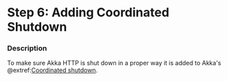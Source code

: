 # Step 6: Adding Coordinated Shutdown

### Description

To make sure Akka HTTP is shut down in a proper way it is added to Akka's @extref:[Coordinated shutdown](pekko:actors.html#coordinated-shutdown).
